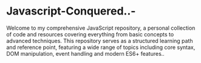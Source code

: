 # Javascript-Conquered..-
Welcome to my comprehensive JavaScript repository, a personal collection of code and resources covering everything from basic concepts to advanced techniques. This repository serves as a structured learning path and reference point, featuring a wide range of topics including core syntax, DOM manipulation, event handling and modern ES6+ features..
